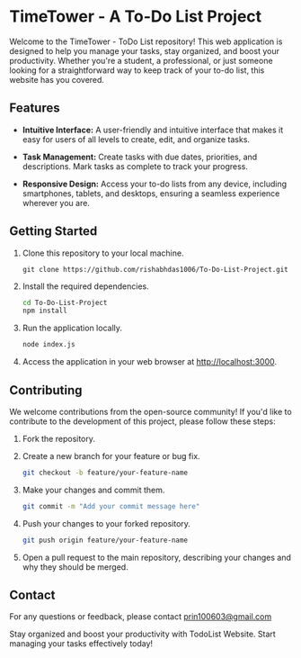 # TimeTower - A To-Do List Project

Welcome to the TimeTower - ToDo List repository! This web application is designed to help you manage your tasks, stay organized, and boost your productivity. Whether you're a student, a professional, or just someone looking for a straightforward way to keep track of your to-do list, this website has you covered.

## Features

- **Intuitive Interface:** A user-friendly and intuitive interface that makes it easy for users of all levels to create, edit, and organize tasks.

- **Task Management:** Create tasks with due dates, priorities, and descriptions. Mark tasks as complete to track your progress.

- **Responsive Design:** Access your to-do lists from any device, including smartphones, tablets, and desktops, ensuring a seamless experience wherever you are.

## Getting Started

1. Clone this repository to your local machine.
   ```bash![icon](https://github.com/rishabhdas1006/To-Do-List-Project.git)
   git clone https://github.com/rishabhdas1006/To-Do-List-Project.git
   ```

2. Install the required dependencies.
   ```bash
   cd To-Do-List-Project
   npm install
   ```

3. Run the application locally.
   ```bash
   node index.js
   ```

4. Access the application in your web browser at [http://localhost:3000](http://localhost:3000).

## Contributing

We welcome contributions from the open-source community! If you'd like to contribute to the development of this project, please follow these steps:

1. Fork the repository.

2. Create a new branch for your feature or bug fix.
   ```bash
   git checkout -b feature/your-feature-name
   ```

3. Make your changes and commit them.
   ```bash
   git commit -m "Add your commit message here"
   ```

4. Push your changes to your forked repository.
   ```bash
   git push origin feature/your-feature-name
   ```

5. Open a pull request to the main repository, describing your changes and why they should be merged.

## Contact
For any questions or feedback, please contact prin100603@gmail.com


Stay organized and boost your productivity with TodoList Website. Start managing your tasks effectively today!
